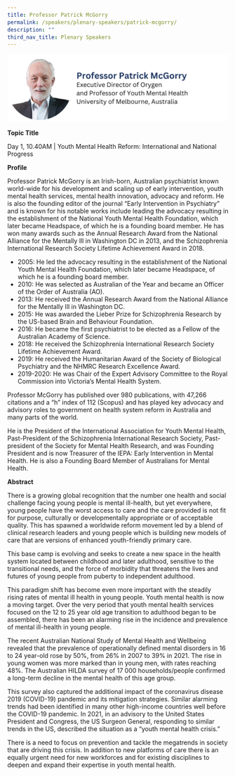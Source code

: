 ```yaml
---
title: Professor Patrick McGorry
permalink: /speakers/plenary-speakers/patrick-mcgorry/
description: ""
third_nav_title: Plenary Speakers
---
```

<div style="display: flex; flex-wrap: wrap;">
  <div style="flex-basis: 100%; max-width: 100%;">
    <img alt="track speakers 1" src="/images/SpeakersPhoto/patrickmcgorryv01.png">
  </div>
	</div>
	
<b>Topic Title</b>

<p id="left">Day 1, 10.40AM | Youth Mental Health Reform: International and National Progress</p>

<b>Profile</b>

Professor Patrick McGorry is an Irish-born, Australian psychiatrist known world-wide for his development and scaling up of early intervention, youth mental health services, mental health innovation, advocacy and reform. He is also the founding editor of the journal “Early Intervention in Psychiatry” and  is known for his notable works include leading the advocacy resulting in the establishment of the National Youth Mental Health Foundation, which later became Headspace, of which he is a founding board member. He has won many awards such as the Annual Research Award from the National Alliance for the Mentally Ill in Washington DC in 2013, and the Schizophrenia International Research Society Lifetime Achievement Award in 2018. 
* 2005: He led the advocacy resulting in the establishment of the National Youth Mental Health Foundation, which later became Headspace, of which he is a founding board member. 
* 2010: He was selected as Australian of the Year and became an Officer of the Order of Australia (AO). 
* 2013: He received the Annual Research Award from the National Alliance for the Mentally Ill in Washington DC.
* 2015: He was awarded the Lieber Prize for Schizophrenia Research by the US-based Brain and Behaviour Foundation.
* 2016: He became the first psychiatrist to be elected as a Fellow of the Australian Academy of Science. 
* 2018: He received the Schizophrenia International Research Society Lifetime Achievement Award.
* 2019: He received the Humanitarian Award of the Society of Biological Psychiatry and the NHMRC Research Excellence Award. 
* 2019-2020: He was Chair of the Expert Advisory Committee to the Royal Commission into Victoria’s Mental Health System.

Professor McGorry has published over 980 publications, with 47,266 citations and a “h” index of 112 (Scopus) and has played key advocacy and advisory roles to government on health system reform in Australia and many parts of the world.

He is the President of the International Association for Youth Mental Health, Past-President of the Schizophrenia International Research Society, Past-president of the Society for Mental Health Research, and was Founding President and is now Treasurer of the IEPA: Early Intervention in Mental Health. He is also a Founding Board Member of Australians for Mental Health.

<b>Abstract</b>

There is a growing global recognition that the number one health and social challenge facing young people is mental ill-health, but yet everywhere, young people have the worst access to care and the care provided is not fit for purpose, culturally or developmentally appropriate or of acceptable quality. This has spawned a worldwide reform movement led by a blend of clinical research leaders and young people which is building new models of care that are versions of enhanced youth-friendly primary care.

This base camp is evolving and seeks to create a new space in the health system located between childhood and later adulthood, sensitive to the transitional needs, and the force of morbidity that threatens the lives and futures of young people from puberty to independent adulthood.

This paradigm shift has become even more important with the steadily rising rates of mental ill health in young people. Youth mental health is now a moving target. Over the very period that youth mental health services focused on the 12 to 25 year old age transition to adulthood began to be assembled, there has been an alarming rise in the incidence and prevalence of mental ill-health in young people.

The recent Australian National Study of Mental Health and Wellbeing revealed that the prevalence of operationally defined mental disorders in 16 to 24 year-old rose by 50%, from 26% in 2007 to 39% in 2021. The rise in young women was more marked than in young men, with rates reaching 48%. The Australian HILDA survey of 17 000 households/people confirmed a long-term decline in the mental health of this age group.

This survey also captured the additional impact of the coronavirus disease 2019 (COVID-19) pandemic and its mitigation strategies. Similar alarming trends had been identified in many other high-income countries well before the COVID-19 pandemic. In 2021, in an advisory to the United States President and Congress, the US Surgeon General, responding to similar trends in the US, described the situation as a “youth mental health crisis.”

There is a need to focus on prevention and tackle the megatrends in society that are driving this crisis. In addition to new platforms of care there is an equally urgent need for new workforces and for existing disciplines to deepen and expand their expertise in youth mental health.